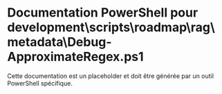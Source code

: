 # Documentation PowerShell pour development\scripts\roadmap\rag\metadata\Debug-ApproximateRegex.ps1

Cette documentation est un placeholder et doit être générée par un outil PowerShell spécifique.
